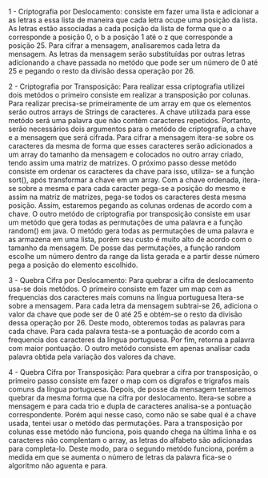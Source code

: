 1 - Criptografia por Deslocamento: consiste em fazer uma lista e adicionar a as letras a essa lista de maneira que cada letra ocupe uma posição da lista. As letras estão associadas a
cada posição da lista de forma que o a corresponde a posição 0, o b a posição 1 até o z que corresponde a posição 25. Para cifrar a mensagem, analisaremos cada letra da mensagem. As letras da
mensagem serão substituídas por outras letras adicionando a chave passada no metódo que pode ser um número de 0 até 25 e pegando o resto da divisão dessa operação por 26.

2 - Criptografia por Transposição: Para realizar essa criptografia utilizei dois metódos o primeiro consiste em realizar a transposição por colunas. Para realizar precisa-se primeiramente de
um array em que os elementos serão outros arrays de Strings de caracteres. A chave utilizada para esse metódo será uma palavra que não contém caracteres repetidos. Portanto, serão necessários 
dois argumentos para o metódo de criptografia, a chave e a mensagem que será cifrada. Para cifrar a mensagem itera-se sobre os caracteres da mesma de forma que esses caracteres serão adicionados
a um array do tamanho da mensagem e colocados no outro array criado, tendo assim uma matriz de matrizes. O próximo passo desse metódo consiste em ordenar os caracteres da chave para isso, utiliza-
se a função sort(), após transformar a chave em um array. Com a chave ordenada, itera-se sobre a mesma e para cada caracter pega-se a posição do mesmo e assim na matriz de matrizes, pega-se todos
os caracteres desta mesma posição. Assim, estaremos pegando as colunas ordenas de acordo com a chave. O outro metódo de criptografia por transposição consiste em usar um metódo que gera todas as
permutações de uma palavra e a função random() em java. O metódo gera todas as permutações de uma palavra e as armazena em uma lista, porém seu custo é muito alto de acordo com o tamanho da mensagem.
De posse das permutações, a função random escolhe um número dentro da range da lista gerada e a partir desse número pega a posição do elemento escolhido.

3 - Quebra Cifra por Deslocamento: Para quebrar a cifra de deslocamento usa-se dois metódos. O primeiro consiste em fazer um map com as frequencias dos caracteres mais comuns na língua portuguesa
Itera-se sobre a mensagem. Para cada letra da mensagem subtrai-se 26, adiciona o valor da chave que pode ser de 0 até 25 e obtém-se o resto da divisão dessa operação por 26. Deste modo, obteremos
todas as palavras para cada chave. Para cada palavra testa-se a pontuação de acordo com a frequencia dos caracteres da língua portuguesa. Por fim, retorna a palavra com maior pontuação. O outro 
metódo consiste em apenas analisar cada palavra obtida pela variação dos valores da chave.

4 - Quebra Cifra por Transposição: Para quebrar a cifra por transposição, o primeiro passo consiste em fazer o map com os digrafos e trigrafos mais comuns da língua portuguesa. Depois, de posse
da mensagem tentaremos quebrar da mesma forma que na cifra por deslocamento. Itera-se sobre a mensagem e para cada trio e dupla de caracteres analisa-se a pontuação correspondente. Porém aqui
nesse caso, como não se sabe qual é a chave usada, tentei usar o metódo das permutações. Para a transposição por colunas esse metódo não funciona, pois quando chega na última linha e os caracteres
não complentam o array, as letras do alfabeto são adicionadas para completa-lo. Deste modo, para o segundo metódo funciona, porém a medida em que se aumenta o número de letras da palavra fica-se
o algoritmo não aguenta e para.
